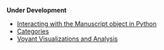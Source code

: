 **Under Development**
- [Interacting with the Manuscript object in Python](manuscript-object-tutorial.md)
- [Categories](categories.md)
- [Voyant Visualizations and Analysis](http.voyant-test.makingandknowing.org)
